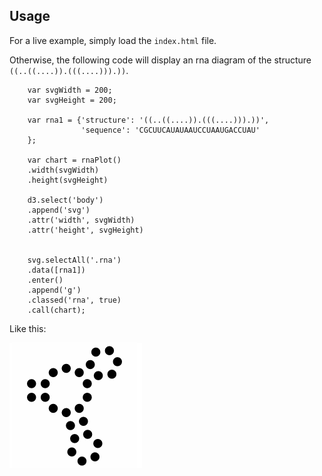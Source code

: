 ## Usage ##

For a live example, simply load the `index.html` file.

Otherwise, the following code will display an rna
diagram of the structure `((..((....)).(((....))).))`.

```
    var svgWidth = 200;
    var svgHeight = 200;

    var rna1 = {'structure': '((..((....)).(((....))).))',
                'sequence': 'CGCUUCAUAUAAUCCUAAUGACCUAU'
    };

    var chart = rnaPlot()
    .width(svgWidth)
    .height(svgHeight)

    d3.select('body')
    .append('svg')
    .attr('width', svgWidth)
    .attr('height', svgHeight)


    svg.selectAll('.rna')
    .data([rna1])
    .enter()
    .append('g')
    .classed('rna', true)
    .call(chart);
```

Like this:

![Screenshot of a simple rna-plot](/doc/img/simple-rnaplot-example.png?raw=true "Simple rna-plot example")
